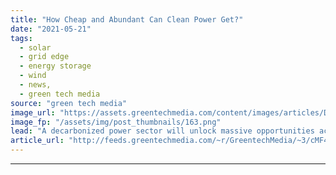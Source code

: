 ```yaml
---
title: "How Cheap and Abundant Can Clean Power Get?"
date: "2021-05-21"
tags: 
  - solar
  - grid edge
  - energy storage
  - wind
  - news,
  - green tech media
source: "green tech media"
image_url: "https://assets.greentechmedia.com/content/images/articles/Down_Market_XL.png"
image_fp: "/assets/img/post_thumbnails/163.png"
lead: "A decarbonized power sector will unlock massive opportunities across nearly every other sector, either via direct electrification or indirect electrification via the production of low-carbon fuels, like green hydrogen. But here’s the rub. Many of the ..."
article_url: "http://feeds.greentechmedia.com/~r/GreentechMedia/~3/cMF4oNX_3Wo/how-cheap-and-abundant-can-clean-power-get"
---
```


---
